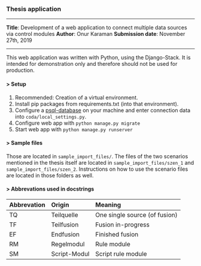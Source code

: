 ### Thesis application
------
<b>Title</b>: Development of a web application to connect multiple data sources via control modules
<b>Author</b>: Onur Karaman
<b>Submission date</b>: November 27th, 2019

-------
This web application was written with Python, using the Django-Stack. It is intended for demonstration only and therefore should not be used for production.

#### > Setup
1. Recommended: Creation of a virtual environment.
2. Install pip packages from requirements.txt (into that environment).
3. Configure a <u>psql-database</u> on your machine and enter connection data into `coda/local_settings.py`.
4. Configure web app with `python manage.py migrate`
5. Start web app with `python manage.py runserver`

#### > Sample files
Those are located in `sample_import_files/`. The files of the two scenarios mentioned in the thesis itself are located in `sample_import_files/szen_1` and `sample_import_files/szen_2`. Instructions on how to use the scenario files are located in those folders as well.

#### > Abbrevations used in docstrings
| Abbrevation | Origin| Meaning|
| ------------- |:-------------| :-----|
| TQ | Teilquelle | One single source (of fusion) |
| TF | Teilfusion | Fusion in-progress |
| EF | Endfusion | Finished fusion |
| RM| Regelmodul | Rule module |
| SM | Script-Modul | Script rule module |

